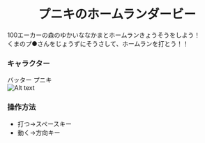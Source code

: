 # <div style="text-align:center;"> プニキのホームランダービー </div>
  
  
100エーカーの森のゆかいななかまとホームランきょうそうをしよう！  
くまのプ●さんをじょうずにそうさして、ホームランを打とう！！

### キャラクター
バッター  プニキ  
![Alt text](http://free-photo.net/photo_img/0812122638.jpg )  






### 操作方法  
  - 打つ→スペースキー  
  - 動く→方向キー  


